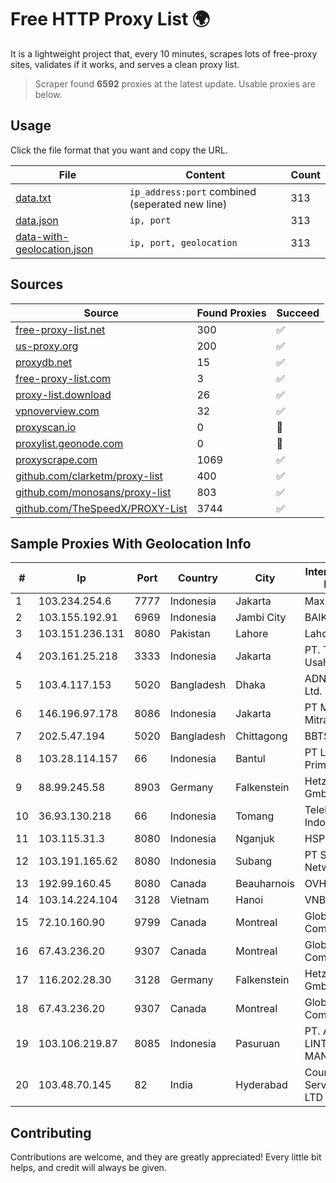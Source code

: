 
# Free HTTP Proxy List 🌍

It is a lightweight project that, every 10 minutes, scrapes lots of free-proxy sites, validates if it works, and serves a clean proxy list.


> Scraper found **6592** proxies at the latest update. Usable proxies are below.

## Usage

Click the file format that you want and copy the URL.


|File|Content|Count|
|----|-------|-----|
|[data.txt](https://raw.githubusercontent.com/themiralay/Proxy-List-World/master/data.txt)|`ip_address:port` combined (seperated new line)|313|
|[data.json](https://raw.githubusercontent.com/themiralay/Proxy-List-World/master/data.json)|`ip, port`|313|
|[data-with-geolocation.json](https://raw.githubusercontent.com/themiralay/Proxy-List-World/master/data-with-geolocation.json)|`ip, port, geolocation`|313|

## Sources

|Source|Found Proxies|Succeed|
|------|-------------|-------|
|[free-proxy-list.net](https://free-proxy-list.net)|300|✅|
|[us-proxy.org](https://www.us-proxy.org)|200|✅|
|[proxydb.net](http://proxydb.net)|15|✅|
|[free-proxy-list.com](https://free-proxy-list.com/?page=&port=&type%5B%5D=http&type%5B%5D=https&up_time=0&search=Search)|3|✅|
|[proxy-list.download](https://www.proxy-list.download/HTTP)|26|✅|
|[vpnoverview.com](https://vpnoverview.com/privacy/anonymous-browsing/free-proxy-servers)|32|✅|
|[proxyscan.io](https://www.proxyscan.io)|0|🚫|
|[proxylist.geonode.com](https://proxylist.geonode.com/api/proxy-list?limit=300&page=1&sort_by=lastChecked&sort_type=desc&protocols=http,https)|0|🚫|
|[proxyscrape.com](https://api.proxyscrape.com/v2/?request=displayproxies&protocol=http&timeout=10000&country=all&ssl=all&anonymity=all)|1069|✅|
|[github.com/clarketm/proxy-list](https://raw.githubusercontent.com/clarketm/proxy-list/master/proxy-list-raw.txt)|400|✅|
|[github.com/monosans/proxy-list](https://raw.githubusercontent.com/monosans/proxy-list/main/proxies/http.txt)|803|✅|
|[github.com/TheSpeedX/PROXY-List](https://raw.githubusercontent.com/TheSpeedX/PROXY-List/master/http.txt)|3744|✅|


## Sample Proxies With Geolocation Info

|#|Ip|Port|Country|City|Internet Service Provider|
|-|--|----|-------|----|-------------------------|
|1|103.234.254.6|7777|Indonesia|Jakarta|Maxindo|
|2|103.155.192.91|6969|Indonesia|Jambi City|BAIKNET|
|3|103.151.236.131|8080|Pakistan|Lahore|Lahore Express|
|4|203.161.25.218|3333|Indonesia|Jakarta|PT. Trimitra Usaha Sejahtera|
|5|103.4.117.153|5020|Bangladesh|Dhaka|ADN Telecom Ltd.|
|6|146.196.97.178|8086|Indonesia|Jakarta|PT Maxindo Mitra Solusi|
|7|202.5.47.194|5020|Bangladesh|Chittagong|BBTS-NEW|
|8|103.28.114.157|66|Indonesia|Bantul|PT Lintas Data Prima|
|9|88.99.245.58|8903|Germany|Falkenstein|Hetzner Online GmbH|
|10|36.93.130.218|66|Indonesia|Tomang|Telekomunikasi Indonesia|
|11|103.115.31.3|8080|Indonesia|Nganjuk|HSPNET|
|12|103.191.165.62|8080|Indonesia|Subang|PT Sakti Wijaya Network|
|13|192.99.160.45|8080|Canada|Beauharnois|OVH SAS|
|14|103.14.224.104|3128|Vietnam|Hanoi|VNB|
|15|72.10.160.90|9799|Canada|Montreal|GloboTech Communications|
|16|67.43.236.20|9307|Canada|Montreal|GloboTech Communications|
|17|116.202.28.30|3128|Germany|Falkenstein|Hetzner Online GmbH|
|18|67.43.236.20|9307|Canada|Montreal|GloboTech Communications|
|19|103.106.219.87|8085|Indonesia|Pasuruan|PT. ARTHA LINTAS DATA MANDIRI|
|20|103.48.70.145|82|India|Hyderabad|Country Online Services PVT LTD|



## Contributing

Contributions are welcome, and they are greatly appreciated! Every
little bit helps, and credit will always be given.


